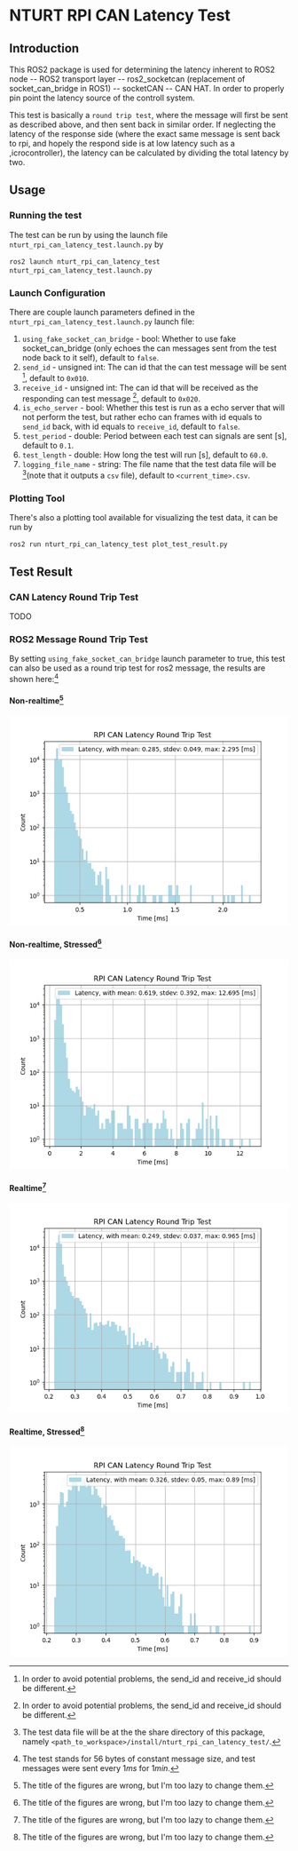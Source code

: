 # NTURT RPI CAN Latency Test

## Introduction

This ROS2 package is used for determining the latency inherent to ROS2 node -- ROS2 transport layer -- ros2_socketcan (replacement of socket_can_bridge in ROS1) -- socketCAN -- CAN HAT. In order to properly pin point the latency source of the controll system.

This test is basically a `round trip test`, where the message will first be sent as described above, and then sent back in similar order. If neglecting the latency of the response side (where the exact same message is sent back to rpi, and hopely the respond side is at low latency such as a ,icrocontroller), the latency can be calculated by dividing the total latency by two.

## Usage

### Running the test

The test can be run by using the launch file `nturt_rpi_can_latency_test.launch.py` by

```bash=
ros2 launch nturt_rpi_can_latency_test nturt_rpi_can_latency_test.launch.py
```

### Launch Configuration

There are couple launch parameters defined in the `nturt_rpi_can_latency_test.launch.py` launch file:

1. `using_fake_socket_can_bridge` - bool: Whether to use fake socket_can_bridge (only echoes the can messages sent from the test node back to it self), default to `false`.
2. `send_id` - unsigned int: The can id that the can test message will be sent [^1], default to `0x010`.
3. `receive_id` - unsigned int: The can id that will be received as the responding can test message [^1], default to `0x020`.
4. `is_echo_server` - bool: Whether this test is run as a echo server that will not perform the test, but rather echo can frames with id equals to `send_id` back, with id equals to `receive_id`, default to `false`.
5. `test_period` - double: Period between each test can signals are sent [s], default to `0.1`.
6. `test_length` - double: How long the test will run [s], default to `60.0`.
7. `logging_file_name` - string: The file name that the test data file will be [^2](note that it outputs a `csv` file), default to `<current_time>.csv`.

[^1]: In order to avoid potential problems, the send_id and receive_id should be different.

[^2]: The test data file will be at the the share directory of this package, namely `<path_to_workspace>/install/nturt_rpi_can_latency_test/`.

### Plotting Tool

There's also a plotting tool available for visualizing the test data, it can be run by

```bash=
ros2 run nturt_rpi_can_latency_test plot_test_result.py
```

## Test Result

### CAN Latency Round Trip Test

TODO

### ROS2 Message Round Trip Test

By setting `using_fake_socket_can_bridge` launch parameter to true, this test can also be used as a round trip test for ros2 message, the results are shown here:[^3]

[^3]: The test stands for 56 bytes of constant message size, and test messages were sent every $1ms$ for $1min$.

#### Non-realtime[^4]

![](doc/message_rtt/non-realtime.png "Non-realtime")

#### Non-realtime, Stressed[^4]

![](doc/message_rtt/non-realtime_stressed.png "Non-realtime, Stressed")

#### Realtime[^4]

![](doc/message_rtt/realtime.png "Realtime")

#### Realtime, Stressed[^4]

![](doc/message_rtt/realtime_stressed.png "Realtime, Stressed")

[^4]: The title of the figures are wrong, but I'm too lazy to change them.
